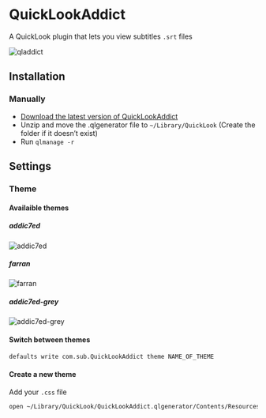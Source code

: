 # QuickLookAddict
A QuickLook plugin that lets you view subtitles `.srt` files

![qladdict](https://cloud.githubusercontent.com/assets/10502887/24962343/00414f34-1f9c-11e7-9182-e5ffd74a4b59.png)

## Installation
<!--
### Homebrew
```bash
brew install qladdict
```
-->
### Manually

- [Download the latest version of QuickLookAddict](https://github.com/tattali/QLAddict/releases/latest)
- Unzip and move the .qlgenerator file to `~/Library/QuickLook` (Create the folder if it doesn’t exist)
- Run `qlmanage -r`


## Settings

### Theme

#### Availaible themes

##### addic7ed
![addic7ed](https://cloud.githubusercontent.com/assets/10502887/24963354/a18f7c74-1f9e-11e7-8600-4047d5bfd3f6.png)

##### farran
![farran](https://cloud.githubusercontent.com/assets/10502887/24963353/a18bc3c2-1f9e-11e7-9bf8-acf900ed37c6.png)

##### addic7ed-grey
![addic7ed-grey](https://cloud.githubusercontent.com/assets/10502887/24963351/a1876cd2-1f9e-11e7-8a92-a9a095f1f464.png)

#### Switch between themes

```bash
defaults write com.sub.QuickLookAddict theme NAME_OF_THEME
```

#### Create a new theme

Add your `.css` file

```bash
open ~/Library/QuickLook/QuickLookAddict.qlgenerator/Contents/Resources/
```
